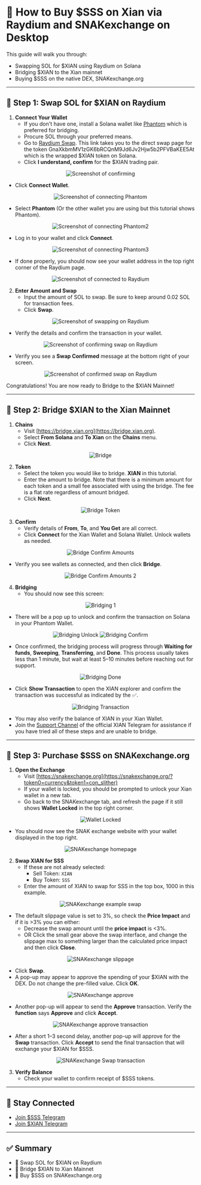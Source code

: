 # 💱 How to Buy $SSS on Xian via Raydium and SNAKexchange on Desktop

This guide will walk you through:

- Swapping SOL for $XIAN using Raydium on Solana
- Bridging $XIAN to the Xian mainnet
- Buying $SSS on the native DEX, SNAKexchange.org

---

## 🔄 Step 1: Swap SOL for $XIAN on Raydium

1. **Connect Your Wallet**  
   - If you don't have one, install a Solana wallet like [Phantom](https://phantom.app/) which is preferred for bridging.
   - Procure SOL through your preferred means.
   - Go to [Raydium Swap](https://raydium.io/swap/?inputMint=sol&outputMint=GnaXkbmMV1zGK6bRCQnM9Jd6Jv2Hjw5b2PFVBaKEE5At). This link takes you to the direct swap page for the token GnaXkbmMV1zGK6bRCQnM9Jd6Jv2Hjw5b2PFVBaKEE5At which is the wrapped $XIAN token on Solana.
   - Click **I understand, confirm** for the $XIAN trading pair.

<p align="center">
  <img src="pictures/confirm_on_raydium.png" alt="Screenshot of confirming" />
</p>

   - Click **Connect Wallet**.

<p align="center">
  <img src="pictures/connect_to_raydium.png" alt="Screenshot of connecting Phantom" />
</p>

   - Select **Phantom** (Or the other wallet you are using but this tutorial shows Phantom).

<p align="center">
  <img src="pictures/connect_to_raydium_2.png" alt="Screenshot of connecting Phantom2" />
</p>

   - Log in to your wallet and click **Connect**.

<p align="center">
  <img src="pictures/connect_to_raydium_3.png" alt="Screenshot of connecting Phantom3" />
</p>

   - If done properly, you should now see your wallet address in the top right corner of the Raydium page.

<p align="center">
  <img src="pictures/connected_to_raydium.png" alt="Screenshot of connected to Raydium" />
</p>

2. **Enter Amount and Swap**  
   - Input the amount of SOL to swap. Be sure to keep around 0.02 SOL for transaction fees.
   - Click **Swap**.  

<p align="center">
  <img src="pictures/swap_raydium_1.png" alt="Screenshot of swapping on Raydium" />
</p>

   - Verify the details and confirm the transaction in your wallet.

<p align="center">
  <img src="pictures/swap_raydium_2.png" alt="Screenshot of confirming swap on Raydium" />
</p>

   - Verify you see a **Swap Confirmed** message at the bottom right of your screen.

<p align="center">
  <img src="pictures/swap_raydium_3.png" alt="Screenshot of confirmed swap on Raydium" />
</p>

   Congratulations! You are now ready to Bridge to the $XIAN Mainnet!

---

## 🌉 Step 2: Bridge $XIAN to the Xian Mainnet

1. **Chains**  
   - Visit [https://bridge.xian.org](https://bridge.xian.org).
   - Select **From Solana** and **To Xian** on the **Chains** menu.
   - Click **Next**.

<p align="center">
  <img src="pictures/bridge_chains.png" alt="Bridge" />
</p>

2. **Token**  
   - Select the token you would like to bridge. **XIAN** in this tutorial.
   - Enter the amount to bridge. Note that there is a minimum amount for each token and a small fee associated with using the bridge. The fee is a flat rate regardless of amount bridged.
   - Click **Next**.

<p align="center">
  <img src="pictures/bridge_token.png" alt="Bridge Token" />
</p>

3. **Confirm**  
   - Verify details of **From**, **To**, and **You Get** are all correct.
   - Click **Connect** for the Xian Wallet and Solana Wallet. Unlock wallets as needed.

<p align="center">
  <img src="pictures/bridge_confirm1.png" alt="Bridge Confirm Amounts" />
</p>

   - Verify you see wallets as connected, and then click **Bridge**.

<p align="center">
  <img src="pictures/bridge_confirm2.png" alt="Bridge Confirm Amounts 2" />
</p>

4. **Bridging**
   - You should now see this screen:

<p align="center">
  <img src="pictures/bridging_1.png" alt="Bridging 1" />
</p>

   - There will be a pop up to unlock and confirm the transaction on Solana in your Phantom Wallet. 

<p align="center">
  <img src="pictures/bridging_unlock.png" alt="Bridging Unlock" />
  <img src="pictures/bridging_confirm.png" alt="Bridging Confirm" />
</p>

   - Once confirmed, the bridging process will progress through **Waiting for funds**, **Sweeping**, **Transferring**, and **Done**. This process usually takes less than 1 minute, but wait at least 5–10 minutes before reaching out for support.

<p align="center">
  <img src="pictures/bridging_complete.png" alt="Bridging Done" />
</p>

   - Click **Show Transaction** to open the XIAN explorer and confirm the transaction was successful as indicated by the ✅.

<p align="center">
  <img src="pictures/bridging_transaction.png" alt="Bridging Transaction" />
</p>

   - You may also verify the balance of XIAN in your Xian Wallet.
   - Join the [Support Channel](https://t.me/xian_network/4611) of the official XIAN Telegram for assistance if you have tried all of these steps and are unable to bridge.

---

## 🐍 Step 3: Purchase $SSS on SNAKexchange.org

1. **Open the Exchange**  
   - Visit [https://snakexchange.org](https://snakexchange.org/?token0=currency&token1=con_slither)
   - If your wallet is locked, you should be prompted to unlock your Xian wallet in a new tab.
   - Go back to the SNAKexchange tab, and refresh the page if it still shows **Wallet Locked** in the top right corner.

<p align="center">
  <img src="pictures/wallet_locked.png" alt="Wallet Locked" />
</p>

   - You should now see the SNAK exchange website with your wallet displayed in the top right.

<p align="center">
  <img src="pictures/swap_screen.png" alt="SNAKexchange homepage" />
</p>

2. **Swap XIAN for SSS**  
   - If these are not already selected:
      - Sell Token: `XIAN`  
      - Buy Token: `SSS`  
   - Enter the amount of XIAN to swap for SSS in the top box, 1000 in this example.

<p align="center">
  <img src="pictures/swap_ex1.png" alt="SNAKexchange example swap" />
</p>

   - The default slippage value is set to 3%, so check the **Price Impact** and if it is >3% you can either:
     - Decrease the swap amount until the **price impact** is <3%.
     - OR Click the small gear above the swap interface, and change the slippage max to something larger than the calculated price impact and then click **Close**.

<p align="center">
  <img src="pictures/slippage.png" alt="SNAKexchange slippage" />
</p>

   - Click **Swap**.
   - A pop-up may appear to approve the spending of your $XIAN with the DEX. Do not change the pre-filled value. Click **OK**.

<p align="center">
  <img src="pictures/approve1.png" alt="SNAKexchange approve" />
</p>

   - Another pop-up will appear to send the **Approve** transaction. Verify the **function** says **Approve** and click **Accept**.

<p align="center">
  <img src="pictures/approve2.png" alt="SNAKexchange approve transaction" />
</p>

   - After a short 1–3 second delay, another pop-up will approve for the **Swap** transaction. Click **Accept** to send the final transaction that will exchange your $XIAN for $SSS.

<p align="center">
  <img src="pictures/final.png" alt="SNAKexchange Swap transaction" />
</p>

3. **Verify Balance**  
   - Check your wallet to confirm receipt of $SSS tokens.

---

## 📢 Stay Connected

- [Join $SSS Telegram](https://t.me/slither_on_xian)  
- [Join $XIAN Telegram](https://t.me/xian_network)

---

## ✅ Summary

- 🔄 Swap SOL for $XIAN on Raydium  
- 🌉 Bridge $XIAN to Xian Mainnet  
- 🐍 Buy $SSS on SNAKexchange.org  
